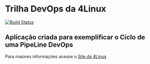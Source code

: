 # Trilha DevOps da 4Linux

<!-- Altere a Flag abaixo com sua URL do Travis -->
[![Build Status](https://travis-ci.com/hgguimaraes/DevOpsLab-HelloWorld.svg?branch=master)](https://travis-ci.com/hgguimaraes/DevOpsLab-HelloWorld)
## Aplicação criada para exemplificar o Ciclo de uma PipeLine DevOps


Para maiores informações acesse o [Site da 4Linux](https://www.4linux.com.br/cursos/devops)
